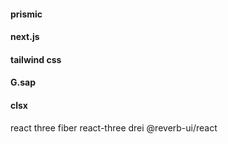 #### prismic

#### next.js

#### tailwind css

#### G.sap

#### clsx

react three fiber
react-three drei
@reverb-ui/react
